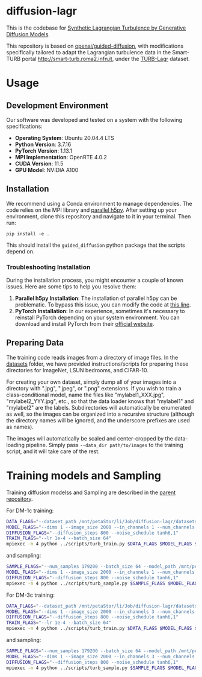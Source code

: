 # diffusion-lagr

This is the codebase for [Synthetic Lagrangian Turbulence by Generative Diffusion Models](https://arxiv.org/abs/2307.08529).

This repository is based on [openai/guided-diffusion](https://github.com/openai/guided-diffusion), with modifications specifically tailored to adapt the Lagrangian turbulence data in the Smart-TURB portal http://smart-turb.roma2.infn.it, under the [TURB-Lagr](https://smart-turb.roma2.infn.it/init/routes/#/logging/view_dataset/2/tabmeta) dataset.

# Usage

## Development Environment

Our software was developed and tested on a system with the following specifications:

- **Operating System**: Ubuntu 20.04.4 LTS
- **Python Version**: 3.7.16
- **PyTorch Version**: 1.13.1
- **MPI Implementation**: OpenRTE 4.0.2
- **CUDA Version**: 11.5
- **GPU Model**: NVIDIA A100

## Installation

We recommend using a Conda environment to manage dependencies. The code relies on the MPI library and [parallel h5py](https://docs.h5py.org/en/stable/mpi.html). After setting up your environment, clone this repository and navigate to it in your terminal. Then run:

```
pip install -e .
```

This should install the `guided_diffusion` python package that the scripts depend on.

### Troubleshooting Installation

During the installation process, you might encounter a couple of known issues. Here are some tips to help you resolve them:

1. **Parallel h5py Installation**: The installation of parallel h5py can be problematic. To bypass this issue, you can modify the code at [this line](https://github.com/SmartTURB/diffusion-lagr/blob/master/guided_diffusion/turb_datasets.py#L75).
2. **PyTorch Installation**: In our experience, sometimes it's necessary to reinstall PyTorch depending on your system environment. You can download and install PyTorch from their [official website](https://pytorch.org/).

## Preparing Data

The training code reads images from a directory of image files. In the [datasets](datasets) folder, we have provided instructions/scripts for preparing these directories for ImageNet, LSUN bedrooms, and CIFAR-10.

For creating your own dataset, simply dump all of your images into a directory with ".jpg", ".jpeg", or ".png" extensions. If you wish to train a class-conditional model, name the files like "mylabel1_XXX.jpg", "mylabel2_YYY.jpg", etc., so that the data loader knows that "mylabel1" and "mylabel2" are the labels. Subdirectories will automatically be enumerated as well, so the images can be organized into a recursive structure (although the directory names will be ignored, and the underscore prefixes are used as names).

The images will automatically be scaled and center-cropped by the data-loading pipeline. Simply pass `--data_dir path/to/images` to the training script, and it will take care of the rest.

# Training models and Sampling

Training diffusion modelss and Sampling are described in the [parent repository](https://github.com/openai/improved-diffusion).

For DM-1c training:

```sh
DATA_FLAGS="--dataset_path /mnt/petaStor/li/Job/diffusion-lagr/datasets/Lagr_u1c_diffusion.h5 --dataset_name train"
MODEL_FLAGS="--dims 1 --image_size 2000 --in_channels 1 --num_channels 128 --num_res_blocks 3 --attention_resolutions 250,125 --channel_mult 1,1,2,3,4"
DIFFUSION_FLAGS="--diffusion_steps 800 --noise_schedule tanh6,1"
TRAIN_FLAGS="--lr 1e-4 --batch_size 64"
mpiexec -n 4 python ../scripts/turb_train.py $DATA_FLAGS $MODEL_FLAGS $DIFFUSION_FLAGS $TRAIN_FLAGS
```

and sampling:

```sh
SAMPLE_FLAGS="--num_samples 179200 --batch_size 64 --model_path /mnt/petaStor/li/Job/diffusion-lagr/lagr_u1c-IS2000-NC128-NRB3-DS800-NStanh6_1-LR1e-4-BS256-train/ema_0.9999_250000.pt"
MODEL_FLAGS="--dims 1 --image_size 2000 --in_channels 1 --num_channels 128 --num_res_blocks 3 --attention_resolutions 250,125 --channel_mult 1,1,2,3,4"
DIFFUSION_FLAGS="--diffusion_steps 800 --noise_schedule tanh6,1"
mpiexec -n 4 python ../scripts/turb_sample.py $SAMPLE_FLAGS $MODEL_FLAGS $DIFFUSION_FLAGS
```

For DM-3c training:

```sh
DATA_FLAGS="--dataset_path /mnt/petaStor/li/Job/diffusion-lagr/datasets/Lagr_u3c_diffusion.h5 --dataset_name train"
MODEL_FLAGS="--dims 1 --image_size 2000 --in_channels 3 --num_channels 128 --num_res_blocks 3 --attention_resolutions 250,125 --channel_mult 1,1,2,3,4"
DIFFUSION_FLAGS="--diffusion_steps 800 --noise_schedule tanh6,1"
TRAIN_FLAGS="--lr 1e-4 --batch_size 64"
mpiexec -n 4 python ../scripts/turb_train.py $DATA_FLAGS $MODEL_FLAGS $DIFFUSION_FLAGS $TRAIN_FLAGS
```

and sampling:

```sh
SAMPLE_FLAGS="--num_samples 179200 --batch_size 64 --model_path /mnt/petaStor/li/Job/diffusion-lagr/lagr_u3c-IS2000-NC128-NRB3-DS800-NStanh6_1-LR1e-4-BS256-train/ema_0.9999_400000.pt"
MODEL_FLAGS="--dims 1 --image_size 2000 --in_channels 3 --num_channels 128 --num_res_blocks 3 --attention_resolutions 250,125 --channel_mult 1,1,2,3,4"
DIFFUSION_FLAGS="--diffusion_steps 800 --noise_schedule tanh6,1"
mpiexec -n 4 python ../scripts/turb_sample.py $SAMPLE_FLAGS $MODEL_FLAGS $DIFFUSION_FLAGS
```
